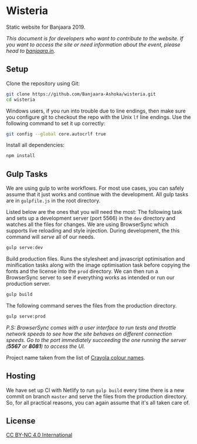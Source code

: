 # Wisteria
Static website for Banjaara 2019.

_This document is for developers who want to contribute to the website. If you want to access the site or need information about the event, please head to [banjaara.in](www.banjaara.in)._

## Setup
Clone the repository using Git:
```bash
git clone https://github.com/Banjaara-Ashoka/wisteria.git
cd wisteria
```
Windows users, if you run into trouble due to line endings, then make sure you configure git to checkout the repo with the Unix `lf` line endings. Use the following command to set it up correctly:
```bash
git config --global core.autocrlf true
```
Install all dependencies:
```bash
npm install
```
## Gulp Tasks
We are using gulp to write workflows. For most use cases, you can safely assume that it just works and continue with the development. All gulp tasks are in `gulpfile.js` in the root directory.

Listed below are the ones that you will need the most:
The following task and sets up a development server (port 5566) in the `dev` directory and watches all the files for changes. We are using BrowserSync which supports live reloading and style injection. During development, the this command will _serve_ all of our needs.
```bash
gulp serve:dev
```
Build production files. Runs the stylesheet and javascript optimisation and minification tasks along with the image optimisation task before copying the fonts and the license into the `prod` directory. We can then run a BrowserSync server to see if everything works as intended or run our production server.
```bash
gulp build
```
The following command serves the files from the production directory.
```bash
gulp serve:prod
```
*P.S: BrowserSync comes with a user interface to run tests and throttle network speeds to see how the site behaves on different connection speeds. Go to the port immediately succeeding the one running the server (**5567** or **8081**) to access the UI.*

Project name taken from the list of [Crayola colour names](https://gist.github.com/DeeprajPandey/c25c223a459721067f0dc066fa9b5c37).

## Hosting
We have set up CI with Netlify to run `gulp build` every time there is a new commit on branch `master` and serve the files from the production directory. So, for all practical reasons, you can again assume that it's all taken care of.

## License
[CC BY-NC 4.0 International](https://github.com/Banjaara-Ashoka/wisteria/blob/master/LICENSE)
